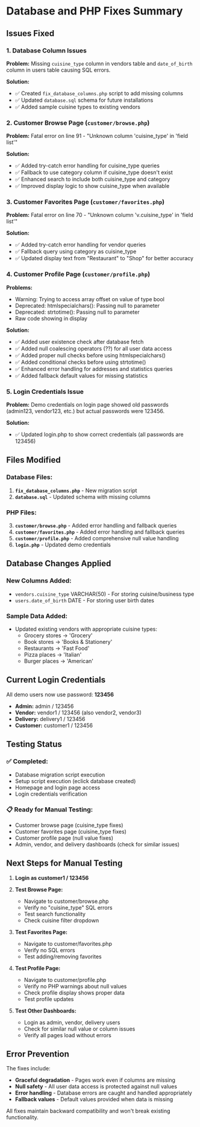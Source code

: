 # Database and PHP Fixes Summary

## Issues Fixed

### 1. Database Column Issues
**Problem:** Missing `cuisine_type` column in vendors table and `date_of_birth` column in users table causing SQL errors.

**Solution:**
- ✅ Created `fix_database_columns.php` script to add missing columns
- ✅ Updated `database.sql` schema for future installations
- ✅ Added sample cuisine types to existing vendors

### 2. Customer Browse Page (`customer/browse.php`)
**Problem:** Fatal error on line 91 - "Unknown column 'cuisine_type' in 'field list'"

**Solution:**
- ✅ Added try-catch error handling for cuisine_type queries
- ✅ Fallback to use category column if cuisine_type doesn't exist
- ✅ Enhanced search to include both cuisine_type and category
- ✅ Improved display logic to show cuisine_type when available

### 3. Customer Favorites Page (`customer/favorites.php`)
**Problem:** Fatal error on line 70 - "Unknown column 'v.cuisine_type' in 'field list'"

**Solution:**
- ✅ Added try-catch error handling for vendor queries
- ✅ Fallback query using category as cuisine_type
- ✅ Updated display text from "Restaurant" to "Shop" for better accuracy

### 4. Customer Profile Page (`customer/profile.php`)
**Problems:** 
- Warning: Trying to access array offset on value of type bool
- Deprecated: htmlspecialchars(): Passing null to parameter
- Deprecated: strtotime(): Passing null to parameter
- Raw code showing in display

**Solution:**
- ✅ Added user existence check after database fetch
- ✅ Added null coalescing operators (??) for all user data access
- ✅ Added proper null checks before using htmlspecialchars()
- ✅ Added conditional checks before using strtotime()
- ✅ Enhanced error handling for addresses and statistics queries
- ✅ Added fallback default values for missing statistics

### 5. Login Credentials Issue
**Problem:** Demo credentials on login page showed old passwords (admin123, vendor123, etc.) but actual passwords were 123456.

**Solution:**
- ✅ Updated login.php to show correct credentials (all passwords are 123456)

## Files Modified

### Database Files:
1. **`fix_database_columns.php`** - New migration script
2. **`database.sql`** - Updated schema with missing columns

### PHP Files:
3. **`customer/browse.php`** - Added error handling and fallback queries
4. **`customer/favorites.php`** - Added error handling and fallback queries
5. **`customer/profile.php`** - Added comprehensive null value handling
6. **`login.php`** - Updated demo credentials

## Database Changes Applied

### New Columns Added:
- `vendors.cuisine_type` VARCHAR(50) - For storing cuisine/business type
- `users.date_of_birth` DATE - For storing user birth dates

### Sample Data Added:
- Updated existing vendors with appropriate cuisine types:
  - Grocery stores → 'Grocery'
  - Book stores → 'Books & Stationery'  
  - Restaurants → 'Fast Food'
  - Pizza places → 'Italian'
  - Burger places → 'American'

## Current Login Credentials

All demo users now use password: **123456**

- **Admin:** admin / 123456
- **Vendor:** vendor1 / 123456 (also vendor2, vendor3)
- **Delivery:** delivery1 / 123456
- **Customer:** customer1 / 123456

## Testing Status

### ✅ Completed:
- Database migration script execution
- Setup script execution (eclick database created)
- Homepage and login page access
- Login credentials verification

### 📋 Ready for Manual Testing:
- Customer browse page (cuisine_type fixes)
- Customer favorites page (cuisine_type fixes)
- Customer profile page (null value fixes)
- Admin, vendor, and delivery dashboards (check for similar issues)

## Next Steps for Manual Testing

1. **Login as customer1 / 123456**
2. **Test Browse Page:**
   - Navigate to customer/browse.php
   - Verify no "cuisine_type" SQL errors
   - Test search functionality
   - Check cuisine filter dropdown

3. **Test Favorites Page:**
   - Navigate to customer/favorites.php
   - Verify no SQL errors
   - Test adding/removing favorites

4. **Test Profile Page:**
   - Navigate to customer/profile.php
   - Verify no PHP warnings about null values
   - Check profile display shows proper data
   - Test profile updates

5. **Test Other Dashboards:**
   - Login as admin, vendor, delivery users
   - Check for similar null value or column issues
   - Verify all pages load without errors

## Error Prevention

The fixes include:
- **Graceful degradation** - Pages work even if columns are missing
- **Null safety** - All user data access is protected against null values
- **Error handling** - Database errors are caught and handled appropriately
- **Fallback values** - Default values provided when data is missing

All fixes maintain backward compatibility and won't break existing functionality.

